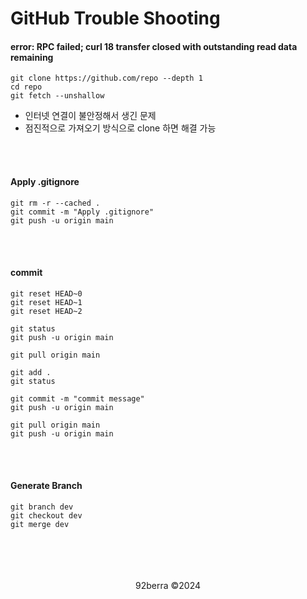 # GitHub Trouble Shooting

#### error: RPC failed; curl 18 transfer closed with outstanding read data remaining

```
git clone https://github.com/repo --depth 1
cd repo
git fetch --unshallow
```

- 인터넷 연결이 불안정해서 생긴 문제
- 점진적으로 가져오기 방식으로 clone 하면 해결 가능

<br/>
<br/>

#### Apply .gitignore

```
git rm -r --cached .
git commit -m "Apply .gitignore"
git push -u origin main
```

<br/>
<br/>

#### commit 

```
git reset HEAD~0
git reset HEAD~1
git reset HEAD~2

git status
git push -u origin main

git pull origin main

git add .
git status

git commit -m "commit message"
git push -u origin main

git pull origin main
git push -u origin main
```

<br/>
<br/>

#### Generate Branch

```
git branch dev
git checkout dev
git merge dev
```
<br/>
<br/>
<br/>
<br/>

<div align='center'>
92berra ©2024
</div>
